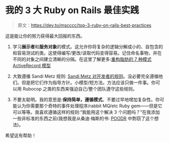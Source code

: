 # 我的 3 大 Ruby on Rails 最佳实践

> 原文：<https://dev.to/mscccc/top-3-ruby-on-rails-best-practices>

这是能让你的努力获得最大回报的东西。

1.  学习**展示者**和**服务对象**的模式。这允许你将复杂的逻辑分解成小的、自包含的和容易测试的类。这使得编写/更改/读取代码变得容易。记住命名事物，并在不同的对象之间建立清晰的分隔。在这里了解更多:[重构脂肪的 7 种模式 ActiveRecord 模型](http://blog.codeclimate.com/blog/2012/10/17/7-ways-to-decompose-fat-activerecord-models/)

2.  大致遵循 Sandi Metz 规则: [Sandi Metz 对开发者的规则](https://robots.thoughtbot.com/sandi-metz-rules-for-developers)。没必要完全遵循他们。但是把它们作为指导方针。小模型/短方法。方法应该只做一件事。你可以用 Rubocop 之类的东西来强迫自己/整个团队遵守这些规则。

3.  不要太聪明。我的意思是:**保持简单，遵循模式**。不要过早地增加复杂性。你可能认为你需要那个奇特的事件处理程序/rabbit MQ/etc Ruby gem——但是它可以等等。我喜欢遵循这样的规则:“我能用这个解决 3 个问题吗？”在我添加一些非标准的东西之前(我想我是从桑迪·梅斯的书: [POODR](http://www.poodr.com/) 中剽窃了这个想法)。

希望这有帮助！